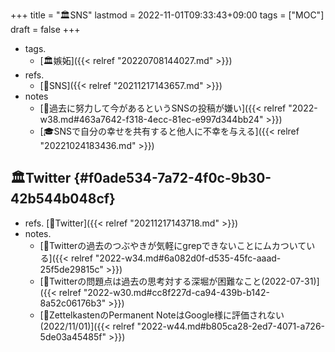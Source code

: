 +++
title = "🏛SNS"
lastmod = 2022-11-01T09:33:43+09:00
tags = ["MOC"]
draft = false
+++

-   tags.
    -   [🏛嫉妬]({{< relref "20220708144027.md" >}})
-   refs.
    -   [🔖SNS]({{< relref "20211217143657.md" >}})
-   notes
    -   [💭過去に努力して今があるというSNSの投稿が嫌い]({{< relref "2022-w38.md#463a7642-f318-4ecc-81ec-e997d344bb24" >}})
    -   [🎓SNSで自分の幸せを共有すると他人に不幸を与える]({{< relref "20221024183436.md" >}})


## 🏛Twitter {#f0ade534-7a72-4f0c-9b30-42b544b048cf}

-   refs. [🔖Twitter]({{< relref "20211217143718.md" >}})
-   notes.
    -   [💭Twitterの過去のつぶやきが気軽にgrepできないことにムカついている]({{< relref "2022-w34.md#6a082d0f-d535-45fc-aaad-25f5de29815c" >}})
    -   [💭Twitterの問題点は過去の思考対する深堀が困難なこと(2022-07-31)]({{< relref "2022-w30.md#cc8f227d-ca94-439b-b142-8a52c06176b3" >}})
    -   [💭ZettelkastenのPermanent NoteはGoogle様に評価されない(2022/11/01)]({{< relref "2022-w44.md#b805ca28-2ed7-4071-a726-5de03a45485f" >}})
